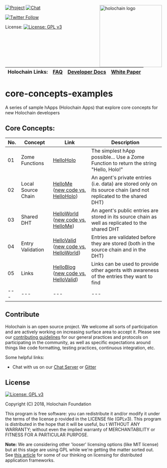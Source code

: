 <a href="http://holochain.org"><img align="right" width="200" src="https://github.com/holochain/org/blob/master/logo/holochain_logo.png?raw=true" alt="holochain logo" /></a>

[![Project](https://img.shields.io/badge/project-holochain-blue.svg?style=flat-square)](http://holochain.org/)
[![Chat](https://img.shields.io/badge/chat-chat%2eholochain%2enet-blue.svg?style=flat-square)](https://chat.holochain.org)

[![Twitter Follow](https://img.shields.io/twitter/follow/holochain.svg?style=social&label=Follow)](https://twitter.com/holochain)

License: [![License: GPL v3](https://img.shields.io/badge/License-GPL%20v3-blue.svg)](http://www.gnu.org/licenses/gpl-3.0)

<br/>

| Holochain Links: | [FAQ](https://developer.holochain.org/guide/latest/faq.html) | [Developer Docs](https://developer.holochain.org) | [White Paper](https://github.com/holochain/holochain-proto/blob/whitepaper/holochain.pdf) |
|---|---|---|---|

# core-concepts-examples
A series of sample hApps (Holochain Apps) that explore core concepts for new Holochain developers

## Core Concepts:
| No. | Concept | Link | Description|
|---|---|---|---|
| 01 | Zome Functions | [HelloHolo](https://github.com/holochain/core-concepts-examples) | The simplest hApp possible... Use a Zome Function to return the string "Hello, Holo!" |
| 02 | Local Source Chain | [HelloMe](https://github.com/holochain/core-concepts-examples/tree/02-HelloMe)<br/>([new code vs. HelloHolo](https://github.com/holochain/core-concepts-examples/compare/02-HelloMe)) | An agent's private entries (i.e. data) are stored only on its source chain (and not replicated to the shared DHT) |
| 03 | Shared DHT | [HelloWorld](https://github.com/holochain/core-concepts-examples/tree/03-HelloWorld)<br/>([new code vs. HelloMe](https://github.com/holochain/core-concepts-examples/compare/02-HelloMe...03-HelloWorld)) |  An agent's public entries are stored in its source chain as well as replicated to the shared DHT |
| 04 | Entry Validation | [HelloValid](https://github.com/holochain/core-concepts-examples/tree/04-HelloValid)<br/>([new code vs. HelloWorld](https://github.com/holochain/core-concepts-examples/compare/03-HelloWorld...04-HelloValid)) | Entries are validated before they are stored (both in the source chain and in the DHT) |
| 05 | Links | [HelloBlog](https://github.com/holochain/core-concepts-examples/tree/05-HelloBlog)<br/>([new code vs. HelloValid](https://github.com/holochain/core-concepts-examples/compare/04-HelloValid...05-HelloBlog)) | Links can be used to provide other agents with awareness of the entries they want to find |
|---|---|---|---|


## Contribute
Holochain is an open source project.  We welcome all sorts of participation and are actively working on increasing surface area to accept it.  Please see our [contributing guidelines](/CONTRIBUTING.md) for our general practices and protocols on participating in the community, as well as specific expectations around things like code formatting, testing practices, continuous integration, etc.

Some helpful links:

* Chat with us on our [Chat Server](https://chat.holochain.org) or [Gitter](https://gitter.im/metacurrency/holochain)


## License
[![License: GPL v3](https://img.shields.io/badge/License-GPL%20v3-blue.svg)](http://www.gnu.org/licenses/gpl-3.0)

Copyright (C) 2018, Holochain Foundation

This program is free software: you can redistribute it and/or modify it under the terms of the license p
rovided in the LICENSE file (GPLv3).  This program is distributed in the hope that it will be useful, bu
t WITHOUT ANY WARRANTY; without even the implied warranty of MERCHANTABILITY or FITNESS FOR A PARTICULAR
 PURPOSE.

**Note:** We are considering other 'looser' licensing options (like MIT license) but at this stage are using GPL while we're getting the matter sorted out.  See [this article](https://medium.com/holochain/licensing-needs-for-truly-p2p-software-a3e0fa42be6c) for some of our thinking on licensing for distributed application frameworks.
